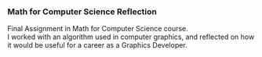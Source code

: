 ### Math for Computer Science Reflection
 Final Assignment in Math for Computer Science course.<br> I worked with an algorithm used in computer graphics, and reflected on how it would be useful for a career as a Graphics Developer.